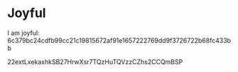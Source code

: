 # Joyful

I am joyful: 6c379bc24cdfb99cc21c19815672af91e1657222769dd9f3726722b68fc433bb


22extLxekaxhkSB27HrwXsr7TQzHuTQVzzCZhs2CCQmBSP